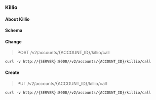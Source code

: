 ### Killio

#### About Killio

#### Schema



#### Change

> POST /v2/accounts/{ACCOUNT_ID}/killio/call

```curl
curl -v http://{SERVER}:8000//v2/accounts/{ACCOUNT_ID}/killio/call
```

#### Create

> PUT /v2/accounts/{ACCOUNT_ID}/killio/call

```curl
curl -v http://{SERVER}:8000//v2/accounts/{ACCOUNT_ID}/killio/call
```

